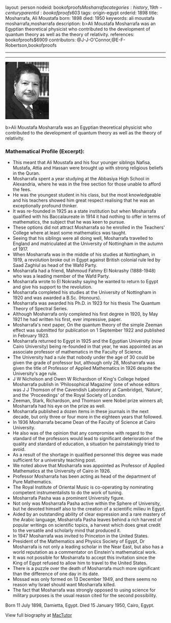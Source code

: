 layout: person
nodeid: bookofproofs$Mosharrafa
categories: history,19th-century
parentid: bookofproofs$603
tags: origin-egypt
orderid: 1898
title: Mosharrafa, Ali Moustafa
born: 1898
died: 1950
keywords: ali moustafa mosharrafa,mosharrafa
description: b>Ali Moustafa Mosharrafa was an Egyptian theoretical physicist who contributed to the development of quantum theory as well as the theory of relativity.
references: bookofproofs$6909
contributors: @J-J-O'Connor,@E-F-Robertson,bookofproofs

---



---

![Mosharrafa.jpg](https://github.com/bookofproofs/bookofproofs.github.io/blob/main/_sources/_assets/images/portraits/Mosharrafa.jpg?raw=true)

b>Ali Moustafa Mosharrafa was an Egyptian theoretical physicist who contributed to the development of quantum theory as well as the theory of relativity.

### Mathematical Profile (Excerpt):
* This meant that Ali Moustafa and his four younger siblings Nafisa, Mustafa, Attia and Hassan were brought up with strong religious beliefs in the Quran.
* Mosharrafa spent a year studying at the Abbasiya High School in Alexandria, where he was in the free section for those unable to afford the fees.
* He was the youngest student in his class, but the most knowledgeable and his teachers showed him great respect realising that he was an exceptionally profound thinker.
* It was re-founded in 1925 as a state institution but when Mosharrafa qualified with his Baccalaureate in 1914 it had nothing to offer in terms of mathematics, the subject that he was keen to pursue.
* These options did not attract Mosharrafa so he enrolled in the Teachers' College where at least some mathematics was taught.
* Seeing that his siblings were all doing well, Mosharrafa travelled to England and matriculated at the University of Nottingham in the autumn of 1917.
* When Mosharrafa was in the middle of his studies at Nottingham, in 1919, a revolution broke out in Egypt against British colonial rule led by Saad Zaghlul as head of the Wafd Party.
* Mosharrafa had a friend, Mahmoud Fahmy El Nokrashy (1888-1948) who was a leading member of the Wafd Party.
* Mosharrafa wrote to El Nokrashy saying he wanted to return to Egypt and give his support to the revolution.
* Mosharrafa completed his studies at the University of Nottingham in 1920 and was awarded a B.Sc. (Honours).
* Mosharrafa was awarded his Ph.D. in 1923 for his thesis The Quantum Theory of Spectral Series.
* Although Mosharrafa only completed his first degree in 1920, by May 1921 he had written his first, ever impressive, paper.
* Mosharrafa's next paper, On the quantum theory of the simple Zeeman effect was submitted for publication on 1 September 1922 and published in February 1923.
* Mosharrafa returned to Egypt in 1925 and the Egyptian University (now Cairo University) being re-founded in that year, he was appointed as an associate professor of mathematics in the Faculty of Science.
* The University had a rule that nobody under the age of 30 could be given the grade of professor but, although only 28, Mosharrafa was given the title of Professor of Applied Mathematics in 1926 despite the University's age rule.
* J W Nicholson and Owen W Richardson of King's College helped Mosharrafa publish in 'Philosophical Magazine' (one of whose editors was J J Thomson of the Cavendish Laboratory at Cambridge), 'Nature', and the 'Proceedings' of the Royal Society of London.
* Zeeman, Stark, Richardson, and Thomson were Nobel prize winners all; Mosharrafa had his eye on the prize as well.
* Mosharrafa published a dozen items in these journals in the next decade, but only three or four more in the eighteen years that followed.
* In 1936 Mosharrafa became Dean of the Faculty of Science at Cairo University.
* He also was of the opinion that any compromise with regard to the standard of the professors would lead to significant deterioration of the quality and standard of education, a situation he painstakingly tried to avoid.
* As a result of the shortage in qualified personnel this degree was made sufficient for a university teaching post.
* We noted above that Mosharrafa was appointed as Professor of Applied Mathematics at the University of Cairo in 1926.
* Professor Mosharrafa has been acting as head of the department of Pure Mathematics.
* The Royal Institute of Oriental Music is co-operating by nominating competent instrumentalists to do the work of tuning.
* Mosharrafa Pasha was a prominent University figure.
* Not only was Mosharrafa Pasha active within the Sphere of University, but he devoted himself also to the creation of a scientific milieu in Egypt.
* Aided by an outstanding ability of clear expression and a rare mastery of the Arabic language, Mosharrafa Pasha leaves behind a rich harvest of popular writings on scientific topics, a harvest which does great credit to the versatile and scholarly mind that produced it.
* In 1947 Mosharrafa was invited to Princeton in the United States.
* President of the Mathematics and Physics Society of Egypt, Dr Mosharrafa is not only a leading scholar in the Near East, but also has a world reputation as a commentator on Einstein's mathematical work.
* It was not possible for Mosharrafa to accept this invitation since the King of Egypt refused to allow him to travel to the United States.
* There is a puzzle over the death of Mosharrafa much more significant than the difference of one day in its date.
* Mossad was only formed on 13 December 1949, and there seems no reason why Israel should want Mosharrafa killed.
* The fact that Mosharrafa was strongly opposed to using science for military purposes is the usual reason cited for the second possibility.

Born 11 July 1898, Damietta, Egypt. Died 15 January 1950, Cairo, Egypt.

View full biography at [MacTutor](https://mathshistory.st-andrews.ac.uk/Biographies/Mosharrafa/)
